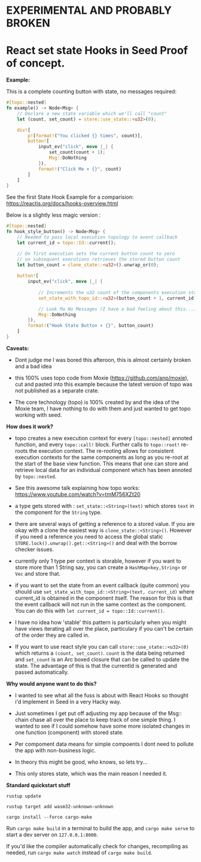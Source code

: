 # EXPERIMENTAL AND PROBABLY BROKEN 
# React set state Hooks in Seed Proof of concept.

**Example:**

This is a complete counting button with state, no messages required: 

```rust
#[topo::nested]
fn example() -> Node<Msg> {
    // Declare a new state variable which we'll call "count"
    let (count, set_count) = store::use_state::<u32>(0);

    div![
        p![format!("You clicked {} times", count)],
        button![
            input_ev("click", move |_| {
                set_count(count + 1);
                Msg::DoNothing
            }),
            format!("Click Me × {}", count)
        ]
    ]
}
```

See the first State Hook Example for a comparision: https://reactjs.org/docs/hooks-overview.html

Below is a slightly less magic version : 

```rust
#[topo::nested]
fn hook_style_button() -> Node<Msg> {
    // Needed to pass local execution topology to event callback
    let current_id = topo::Id::current();

    // On first execution sets the current button count to zero
    // on subsequent executions retrieves the stored button count
    let button_count = clone_state::<u32>().unwrap_or(0);
    
    button![
        input_ev("click", move |_| {
            
            // Increments the u32 count of the components execution state.
            set_state_with_topo_id::<u32>(button_count + 1, current_id);

            // Look Ma No Messages (I have a bad feeling about this...)
            Msg::DoNothing
        }),
        format!("Hook State Button × {}", button_count)
    ]
}
```


**Caveats:**

- Dont judge me I was bored this afteroon, this is almost certainly broken and a bad idea

- this 100% uses topo code from Moxie (https://github.com/anp/moxie), cut and pasted into this example because the latest version of topo was not published as a separate crate. 

-  The core technology (topo) is 100% created by and the idea of the Moxie team, I have nothing to do with them and just wanted to get topo working with seed.

**How does it work?**

- topo creates a new execution context for every `[topo::nested]` annoted function, and every `topo::call!` block. Further calls to `topo::root!` re-roots the execution context. The re-rooting allows for consistent execution contexts for the same components as long as you re-root at the start of the base view function. This means that one can store and retrieve local data for an individual component which has been annoted by `topo::nested`.

- See this awesome talk explaining how topo works: https://www.youtube.com/watch?v=tmM756XZt20

- a type gets stored with : `set_state::<String>(text)` which stores `text` in the component for the `String` type.

- there are several ways of getting a reference to a stored value. If you are okay with a clone the easiest way is `clone_state::<String>()`. However if you need a reference you need to access the global static `STORE.lock().unwrap().get::<String>()` and deal with the borrow checker issues.

- currently only 1 type per context is storable, however if you want to store more than 1 String say, you can create a `HashMap<key,String>` or `Vec` and store that.

- if you want to set the state from an event callback (quite common) you should use  `set_state_with_topo_id::<String>(text, current_id)` where current_id is obtained in the component itself. The reason for this is that the event callback will not run in the same context as the component. You can do this with `let current_id = topo::Id::current()`.

- I have no idea how 'stable' this pattern is particularly when you might have views iterating all over the place, particulary if you can't be certain of the order they are called in.

- If you want to use react style you can call `store::use_state::<u32>(0)` which returns a  `(count, set_count)`. `count` is the data being returned and `set_count` is an Arc boxed closure that can be called to update the state. The advantage of this is that the currentId is generated and passed automatically.

**Why would anyone want to do this?**

- I wanted to see what all the fuss is about with React Hooks so thought i'd implement in Seed in a very Hacky way.

- Just sometimes I get put off adjusting my app because of the Msg:: chain chase all over the place to keep track of one simple thing. I wanted to see if I could somehow have some more isolated changes in one function (component) with stored state.

- Per compoment data means for simple compoents I dont need to pollute the app with non-business logic.

- In theory this might be good, who knows, so lets try...

- This only stores state, which was the main reason I needed it.

**Standard quickstart stuff**

`rustup update`

`rustup target add wasm32-unknown-unknown`

`cargo install --force cargo-make`

Run `cargo make build` in a terminal to build the app, and `cargo make serve` to start a dev server
on `127.0.0.1:8000`.

If you'd like the compiler automatically check for changes, recompiling as
needed, run `cargo make watch` instead of `cargo make build`.

